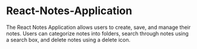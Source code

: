 # React-Notes-Application
The React Notes Application allows users to create, save, and manage their notes. Users can categorize notes into folders, search through notes using a search box, and delete notes using a delete icon.
